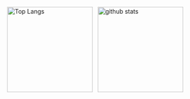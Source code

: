 <!--
## Hi there 👋
![bakkyalo's GitHub stats](https://github-readme-stats.vercel.app/api?username=bakkyalo&count_private=true&theme=github_dark_dimmed)
![Top Languages Card (Compact layout)](https://github-readme-stats.vercel.app/api/top-langs/?username=bakkyalo&layout=compact&theme=github_dark_dimmed&hide=jupyter%20notebook&langs_count=8)
-->

<p align="left"> 
  <img alt="Top Langs" height="200px" src="https://github-readme-stats.vercel.app/api/top-langs/?username=bakkyalo&layout=compact&theme=github_dark_dimmed&hide=jupyter%20notebook&langs_count=8" />
  &nbsp;
  <img alt="github stats" height="200px" src="https://github-readme-stats.vercel.app/api?username=bakkyalo&count_private=true&theme=github_dark_dimmed" />
</p>

<!--
**bakkyalo/bakkyalo** is a ✨ _special_ ✨ repository because its `README.md` (this file) appears on your GitHub profile.

Here are some ideas to get you started:

- 🔭 I’m currently working on ...
- 🌱 I’m currently learning ...
- 👯 I’m looking to collaborate on ...
- 🤔 I’m looking for help with ...
- 💬 Ask me about ...
- 📫 How to reach me: ...
- 😄 Pronouns: ...
- ⚡ Fun fact: ...
-->
